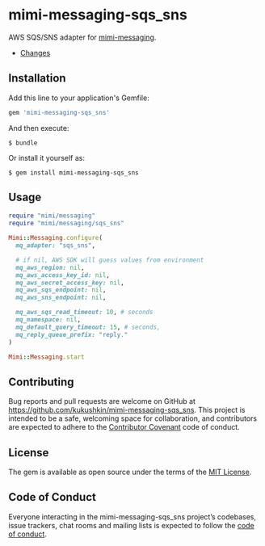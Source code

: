 # mimi-messaging-sqs_sns

AWS SQS/SNS adapter for [mimi-messaging](https://github.com/kukushkin/mimi-messaging).

* [Changes](CHANGELOG.md)


## Installation

Add this line to your application's Gemfile:

```ruby
gem 'mimi-messaging-sqs_sns'
```

And then execute:

    $ bundle

Or install it yourself as:

    $ gem install mimi-messaging-sqs_sns

## Usage

```ruby
require "mimi/messaging"
require "mimi/messaging/sqs_sns"

Mimi::Messaging.configure(
  mq_adapter: "sqs_sns",

  # if nil, AWS SDK will guess values from environment
  mq_aws_region: nil,
  mq_aws_access_key_id: nil,
  mq_aws_secret_access_key: nil,
  mq_aws_sqs_endpoint: nil,
  mq_aws_sns_endpoint: nil,

  mq_aws_sqs_read_timeout: 10, # seconds
  mq_namespace: nil,
  mq_default_query_timeout: 15, # seconds,
  mq_reply_queue_prefix: "reply."
)

Mimi::Messaging.start
```

## Contributing

Bug reports and pull requests are welcome on GitHub at https://github.com/kukushkin/mimi-messaging-sqs_sns. This project is intended to be a safe, welcoming space for collaboration, and contributors are expected to adhere to the [Contributor Covenant](http://contributor-covenant.org) code of conduct.

## License

The gem is available as open source under the terms of the [MIT License](https://opensource.org/licenses/MIT).

## Code of Conduct

Everyone interacting in the mimi-messaging-sqs_sns project’s codebases, issue trackers, chat rooms and mailing lists is expected to follow the [code of conduct](https://github.com/kukushkin/mimi-messaging-sqs_sns/blob/master/CODE_OF_CONDUCT.md).
